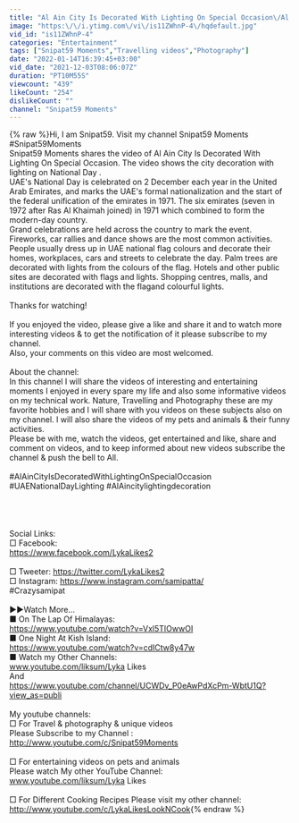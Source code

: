 ```yaml
---
title: "Al Ain City Is Decorated With Lighting On Special Occasion\/Al Ain city lighting decoration"
image: "https:\/\/i.ytimg.com\/vi\/is11ZWhnP-4\/hqdefault.jpg"
vid_id: "is11ZWhnP-4"
categories: "Entertainment"
tags: ["Snipat59 Moments","Travelling videos","Photography"]
date: "2022-01-14T16:39:45+03:00"
vid_date: "2021-12-03T08:06:07Z"
duration: "PT10M55S"
viewcount: "439"
likeCount: "254"
dislikeCount: ""
channel: "Snipat59 Moments"
---
```

{% raw %}Hi, I am Snipat59. Visit my channel Snipat59 Moments #Snipat59Moments<br />Snipat59 Moments shares the video of Al Ain City Is Decorated With Lighting On Special Occasion. The video shows the city decoration with lighting on  National Day . <br />UAE's National Day  is celebrated on 2 December each year in the United Arab Emirates, and marks the UAE's formal nationalization and the start of the federal unification of the emirates in 1971.  The six emirates (seven in 1972 after Ras Al Khaimah joined) in 1971 which combined to form the modern-day country.<br />Grand celebrations are held across the country to mark the event. Fireworks, car rallies and dance shows are the most common activities.  People  usually dress up in UAE national flag colours and decorate their homes, workplaces, cars and streets to celebrate the day. Palm trees are decorated with lights from the colours of the flag. Hotels and other public sites are decorated with flags and lights. Shopping centres, malls, and institutions are decorated with the flagand colourful lights.<br /><br />Thanks for watching!<br /><br />If you enjoyed the video, please give a like and share it and to watch more interesting videos &amp; to get the notification of it please subscribe to my channel.<br />Also, your comments on this video are most welcomed.<br /><br />About the channel:<br />In this channel I will share the videos of interesting and entertaining moments I enjoyed in every spare my life  and also some informative  videos on my technical work. Nature, Travelling and Photography these are my favorite hobbies and  I will share with  you videos on these subjects also on my channel. I will also share the videos of my pets and animals &amp; their funny activities. <br />Please be with me, watch the videos, get entertained and like, share and comment on videos, and to keep informed about new videos subscribe the channel &amp; push the bell to All.<br /><br />#AlAinCityIsDecoratedWithLightingOnSpecialOccasion #UAENationalDayLighting #AlAincitylightingdecoration<br /><br /><br /><br /><br />Social Links:<br />     □   Facebook:  <br />           <a rel="nofollow" target="blank" href="https://www.facebook.com/LykaLikes2">https://www.facebook.com/LykaLikes2</a> <br /><br /> □    Tweeter: <a rel="nofollow" target="blank" href="https://twitter.com/LykaLikes2">https://twitter.com/LykaLikes2</a><br /> □     Instagram:  <a rel="nofollow" target="blank" href="https://www.instagram.com/samipatta/">https://www.instagram.com/samipatta/</a><br />            #Crazysamipat<br /><br />  ►►Watch More...<br /> ■ On The Lap Of Himalayas:<br />         <a rel="nofollow" target="blank" href="https://www.youtube.com/watch?v=Vxl5TIOwwOI">https://www.youtube.com/watch?v=Vxl5TIOwwOI</a>        <br />  ■ One Night At Kish Island:<br />         <a rel="nofollow" target="blank" href="https://www.youtube.com/watch?v=cdICtw8y47w">https://www.youtube.com/watch?v=cdICtw8y47w</a><br />   ■   Watch my Other Channels:<br />           www.youtube.com/liksum/Lyka Likes<br />     And  <br />    <a rel="nofollow" target="blank" href="https://www.youtube.com/channel/UCWDv_P0eAwPdXcPm-WbtU1Q?view_as=publi">https://www.youtube.com/channel/UCWDv_P0eAwPdXcPm-WbtU1Q?view_as=publi</a><br /><br />My youtube channels:<br />□   For  Travel  &amp; photography &amp; unique videos  <br />     Please Subscribe to my Channel :  <br />     <a rel="nofollow" target="blank" href="http://www.youtube.com/c/Snipat59Moments">http://www.youtube.com/c/Snipat59Moments</a><br /><br />□   For  entertaining videos on pets and animals <br />      Please watch My other YouTube Channel: <br />          www.youtube.com/liksum/Lyka Likes<br /><br />□  For  Different Cooking Recipes Please visit my other channel:<br />      <a rel="nofollow" target="blank" href="http://www.youtube.com/c/LykaLikesLookNCook">http://www.youtube.com/c/LykaLikesLookNCook</a>{% endraw %}
